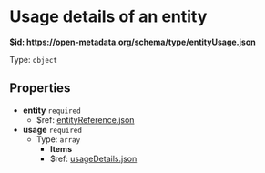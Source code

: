 # Usage details of an entity

<b id="https/open-metadata.org/schema/type/entityusage.json">&#36;id: https://open-metadata.org/schema/type/entityUsage.json</b>

Type: `object`

## Properties
 - **entity** `required`
	 - &#36;ref: [entityReference.json](entityreference.md)
 - **usage** `required`
	 - Type: `array`
		 - **Items**
		 - &#36;ref: [usageDetails.json](usagedetails.md)
